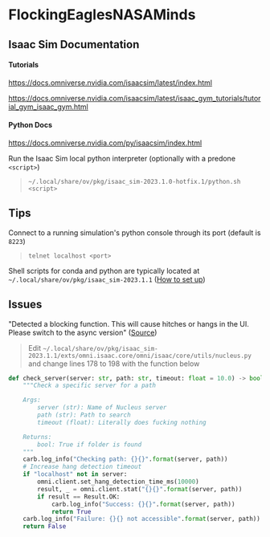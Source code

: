 # FlockingEaglesNASAMinds

## Isaac Sim Documentation

#### Tutorials

https://docs.omniverse.nvidia.com/isaacsim/latest/index.html

https://docs.omniverse.nvidia.com/isaacsim/latest/isaac_gym_tutorials/tutorial_gym_isaac_gym.html


#### Python Docs

https://docs.omniverse.nvidia.com/py/isaacsim/index.html

Run the Isaac Sim local python interpreter (optionally with a predone `<script>`)

> `~/.local/share/ov/pkg/isaac_sim-2023.1.0-hotfix.1/python.sh <script>`

## Tips

Connect to a running simulation's python console through its port (default is `8223`)

> `telnet localhost <port>`

Shell scripts for conda and python are typically located at `~/.local/share/ov/pkg/isaac_sim-2023.1.1` ([How to set up](https://docs.omniverse.nvidia.com/isaacsim/latest/isaac_gym_tutorials/tutorial_gym_isaac_gym.html))


## Issues

"Detected a blocking function. This will cause hitches or hangs in the UI. Please switch to the async version" ([Source](https://forums.developer.nvidia.com/t/detected-a-blocking-function-this-will-cause-hitches-or-hangs-in-the-ui-please-switch-to-the-async-version/271191/12))

> Edit `~/.local/share/ov/pkg/isaac_sim-2023.1.1/exts/omni.isaac.core/omni/isaac/core/utils/nucleus.py` and change lines 178 to 198 with the function below

```py
def check_server(server: str, path: str, timeout: float = 10.0) -> bool:
    """Check a specific server for a path

    Args:
        server (str): Name of Nucleus server
        path (str): Path to search
        timeout (float): Literally does fucking nothing

    Returns:
        bool: True if folder is found
    """
    carb.log_info("Checking path: {}{}".format(server, path))
    # Increase hang detection timeout
    if "localhost" not in server:
        omni.client.set_hang_detection_time_ms(10000)
        result, _ = omni.client.stat("{}{}".format(server, path))
        if result == Result.OK:
            carb.log_info("Success: {}{}".format(server, path))
            return True
    carb.log_info("Failure: {}{} not accessible".format(server, path))
    return False
    
```
